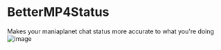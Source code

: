 # BetterMP4Status
Makes your maniaplanet chat status more accurate to what you're doing
![image](https://github.com/CodyNinja1/BetterMP4Status/assets/82186696/f76cea97-f512-4c13-b1ba-084bafa07fdf)

